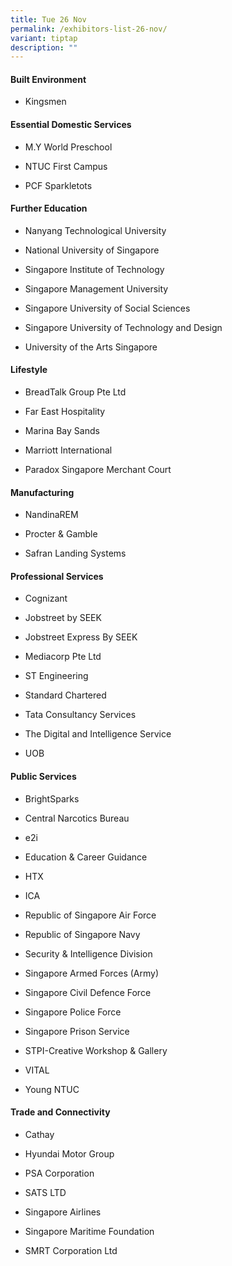 ```yaml
---
title: Tue 26 Nov
permalink: /exhibitors-list-26-nov/
variant: tiptap
description: ""
---
```

<h4><strong>Built Environment</strong></h4>
<ul data-tight="true" class="tight">
<li>
<p>Kingsmen</p>
</li>
</ul>
<h4><strong>Essential Domestic Services</strong></h4>
<ul data-tight="true" class="tight">
<li>
<p>M.Y World Preschool</p>
</li>
<li>
<p>NTUC First Campus</p>
</li>
<li>
<p>PCF Sparkletots</p>
</li>
</ul>
<h4><strong>Further Education</strong></h4>
<ul data-tight="true" class="tight">
<li>
<p>Nanyang Technological University</p>
</li>
<li>
<p>National University of Singapore</p>
</li>
<li>
<p>Singapore Institute of Technology</p>
</li>
<li>
<p>Singapore Management University</p>
</li>
<li>
<p>Singapore University of Social Sciences</p>
</li>
<li>
<p>Singapore University of Technology and Design</p>
</li>
<li>
<p>University of the Arts Singapore</p>
</li>
</ul>
<h4><strong>Lifestyle</strong></h4>
<ul data-tight="true" class="tight">
<li>
<p>BreadTalk Group Pte Ltd</p>
</li>
<li>
<p>Far East Hospitality</p>
</li>
<li>
<p>Marina Bay Sands</p>
</li>
<li>
<p>Marriott International</p>
</li>
<li>
<p>Paradox Singapore Merchant Court</p>
</li>
</ul>
<h4><strong>Manufacturing</strong></h4>
<ul data-tight="true" class="tight">
<li>
<p>NandinaREM</p>
</li>
<li>
<p>Procter &amp; Gamble</p>
</li>
<li>
<p>Safran Landing Systems</p>
</li>
</ul>
<h4><strong>Professional Services</strong></h4>
<ul data-tight="true" class="tight">
<li>
<p>Cognizant</p>
</li>
<li>
<p>Jobstreet by SEEK</p>
</li>
<li>
<p>Jobstreet Express By SEEK</p>
</li>
<li>
<p>Mediacorp Pte Ltd</p>
</li>
<li>
<p>ST Engineering</p>
</li>
<li>
<p>Standard Chartered</p>
</li>
<li>
<p>Tata Consultancy Services</p>
</li>
<li>
<p>The Digital and Intelligence Service</p>
</li>
<li>
<p>UOB</p>
</li>
</ul>
<h4><strong>Public Services</strong></h4>
<ul data-tight="true" class="tight">
<li>
<p>BrightSparks</p>
</li>
<li>
<p>Central Narcotics Bureau</p>
</li>
<li>
<p>e2i</p>
</li>
<li>
<p>Education &amp; Career Guidance</p>
</li>
<li>
<p>HTX</p>
</li>
<li>
<p>ICA</p>
</li>
<li>
<p>Republic of Singapore Air Force</p>
</li>
<li>
<p>Republic of Singapore Navy</p>
</li>
<li>
<p>Security &amp; Intelligence Division</p>
</li>
<li>
<p>Singapore Armed Forces (Army)</p>
</li>
<li>
<p>Singapore Civil Defence Force</p>
</li>
<li>
<p>Singapore Police Force</p>
</li>
<li>
<p>Singapore Prison Service</p>
</li>
<li>
<p>STPI-Creative Workshop &amp; Gallery</p>
</li>
<li>
<p>VITAL</p>
</li>
<li>
<p>Young NTUC</p>
</li>
</ul>
<h4><strong>Trade and Connectivity</strong></h4>
<ul data-tight="true" class="tight">
<li>
<p>Cathay</p>
</li>
<li>
<p>Hyundai Motor Group</p>
</li>
<li>
<p>PSA Corporation</p>
</li>
<li>
<p>SATS LTD</p>
</li>
<li>
<p>Singapore Airlines</p>
</li>
<li>
<p>Singapore Maritime Foundation</p>
</li>
<li>
<p>SMRT Corporation Ltd</p>
</li>
</ul>
<p></p>